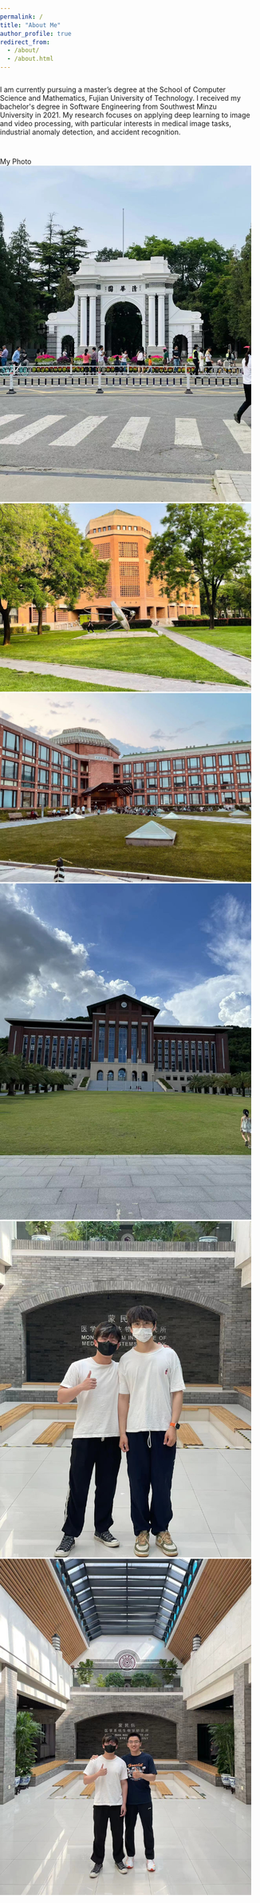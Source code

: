 ```yaml
---
permalink: /
title: "About Me"
author_profile: true
redirect_from: 
  - /about/
  - /about.html
---
```


I am currently pursuing a master’s degree at the School of Computer Science and Mathematics, Fujian University of Technology. I received my bachelor's degree in Software Engineering from Southwest Minzu University in 2021. My research focuses on applying deep learning to image and video processing, with particular interests in medical image tasks, industrial anomaly detection, and accident recognition.

<link rel="stylesheet" href="https://unpkg.com/swiper/swiper-bundle.min.css" />
<style>
  body {
    margin: 0;
    padding: 0;
    min-height: 100vh;
    display: flex;
    flex-direction: column;
  }

  .swiper-container {
    width: 30%;
    height: 90px; /* 根据需要调整 */
    background-color: #fff; /* 背景颜色 */
    box-shadow: 0 -2px 5px rgba(0,0,0,0.3); /* 可选的阴影效果 */
  }

  .swiper-slide {
    display: flex;
    justify-content: center;
    align-items: center;
    width: auto;
    padding: 0 10px; /* 图片之间的间隔 */
  }

  .swiper-slide img {
    width: 100%;
    height: auto;
    display: block;
  }

  .swiper-title {
    text-align: center;
    font-size: 24px;
    margin-bottom: 10px;
  }

  .swiper-pagination-bullet {
    background: #000;
  }
  .swiper-button-next, .swiper-button-prev {
    color: #000;
  }
</style>

<div class="swiper-container">
  <div class="swiper-title">My Photo</div> <!-- 轮播的标题 -->
  <div class="swiper-wrapper">
    <div class="swiper-slide"><img src="images/pic1.jpg" alt="Photo 1" /></div>
    <div class="swiper-slide"><img src="images/pic2.jpg" alt="Photo 2" /></div>
    <div class="swiper-slide"><img src="images/pic3.jpg" alt="Photo 3" /></div>
    <div class="swiper-slide"><img src="images/pic4.jpg" alt="Photo 4" /></div>
    <div class="swiper-slide"><img src="images/pic5.jpg" alt="Photo 5" /></div>
    <div class="swiper-slide"><img src="images/pic6.jpg" alt="Photo 6" /></div>
    <!-- 添加更多的照片 -->
  </div>
  <!-- 添加分页器 -->
  <div class="swiper-pagination"></div>
  <!-- 添加导航按钮 -->
  <div class="swiper-button-next"></div>
  <div class="swiper-button-prev"></div>
</div>

<!-- Swiper JS -->
<script src="https://unpkg.com/swiper/swiper-bundle.min.js"></script>
<script>
  var swiper = new Swiper('.swiper-container', {
    direction: 'horizontal',
    loop: true,
    autoplay: {
      delay: 3000, // 自动滚动的时间间隔（以毫秒为单位）
    },
    pagination: {
      el: '.swiper-pagination',
      clickable: true,
    },
    navigation: {
      nextEl: '.swiper-button-next',
      prevEl: '.swiper-button-prev',
    },
  });
</script>
